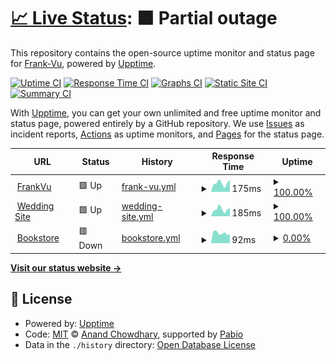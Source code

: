 # [📈 Live Status](https://Frank-Vu.github.io/frankvu-upptime): <!--live status--> **🟧 Partial outage**

This repository contains the open-source uptime monitor and status page for [Frank-Vu](https://Frank-Vu.github.io/frankvu-upptime), powered by [Upptime](https://github.com/upptime/upptime).

[![Uptime CI](https://github.com/Frank-Vu/frankvu-upptime/workflows/Uptime%20CI/badge.svg)](https://github.com/Frank-Vu/frankvu-upptime/actions?query=workflow%3A%22Uptime+CI%22)
[![Response Time CI](https://github.com/Frank-Vu/frankvu-upptime/workflows/Response%20Time%20CI/badge.svg)](https://github.com/Frank-Vu/frankvu-upptime/actions?query=workflow%3A%22Response+Time+CI%22)
[![Graphs CI](https://github.com/Frank-Vu/frankvu-upptime/workflows/Graphs%20CI/badge.svg)](https://github.com/Frank-Vu/frankvu-upptime/actions?query=workflow%3A%22Graphs+CI%22)
[![Static Site CI](https://github.com/Frank-Vu/frankvu-upptime/workflows/Static%20Site%20CI/badge.svg)](https://github.com/Frank-Vu/frankvu-upptime/actions?query=workflow%3A%22Static+Site+CI%22)
[![Summary CI](https://github.com/Frank-Vu/frankvu-upptime/workflows/Summary%20CI/badge.svg)](https://github.com/Frank-Vu/frankvu-upptime/actions?query=workflow%3A%22Summary+CI%22)

With [Upptime](https://upptime.js.org), you can get your own unlimited and free uptime monitor and status page, powered entirely by a GitHub repository. We use [Issues](https://github.com/Frank-Vu/frankvu-upptime/issues) as incident reports, [Actions](https://github.com/Frank-Vu/frankvu-upptime/actions) as uptime monitors, and [Pages](https://Frank-Vu.github.io/frankvu-upptime) for the status page.

<!--start: status pages-->
<!-- This summary is generated by Upptime (https://github.com/upptime/upptime) -->
<!-- Do not edit this manually, your changes will be overwritten -->
<!-- prettier-ignore -->
| URL | Status | History | Response Time | Uptime |
| --- | ------ | ------- | ------------- | ------ |
| <img alt="" src="https://www.frankvu.site/icons8-code.gif" height="13"> [FrankVu](https://frankvu-personal-site.onrender.com/) | 🟩 Up | [frank-vu.yml](https://github.com/Frank-Vu/frankvu-upptime/commits/HEAD/history/frank-vu.yml) | <details><summary><img alt="Response time graph" src="./graphs/frank-vu/response-time-week.png" height="20"> 175ms</summary><br><a href="https://upptime.frankvu.site/history/frank-vu"><img alt="Response time 249" src="https://img.shields.io/endpoint?url=https%3A%2F%2Fraw.githubusercontent.com%2FFrank-Vu%2Ffrankvu-upptime%2FHEAD%2Fapi%2Ffrank-vu%2Fresponse-time.json"></a><br><a href="https://upptime.frankvu.site/history/frank-vu"><img alt="24-hour response time 151" src="https://img.shields.io/endpoint?url=https%3A%2F%2Fraw.githubusercontent.com%2FFrank-Vu%2Ffrankvu-upptime%2FHEAD%2Fapi%2Ffrank-vu%2Fresponse-time-day.json"></a><br><a href="https://upptime.frankvu.site/history/frank-vu"><img alt="7-day response time 175" src="https://img.shields.io/endpoint?url=https%3A%2F%2Fraw.githubusercontent.com%2FFrank-Vu%2Ffrankvu-upptime%2FHEAD%2Fapi%2Ffrank-vu%2Fresponse-time-week.json"></a><br><a href="https://upptime.frankvu.site/history/frank-vu"><img alt="30-day response time 217" src="https://img.shields.io/endpoint?url=https%3A%2F%2Fraw.githubusercontent.com%2FFrank-Vu%2Ffrankvu-upptime%2FHEAD%2Fapi%2Ffrank-vu%2Fresponse-time-month.json"></a><br><a href="https://upptime.frankvu.site/history/frank-vu"><img alt="1-year response time 249" src="https://img.shields.io/endpoint?url=https%3A%2F%2Fraw.githubusercontent.com%2FFrank-Vu%2Ffrankvu-upptime%2FHEAD%2Fapi%2Ffrank-vu%2Fresponse-time-year.json"></a></details> | <details><summary><a href="https://upptime.frankvu.site/history/frank-vu">100.00%</a></summary><a href="https://upptime.frankvu.site/history/frank-vu"><img alt="All-time uptime 99.98%" src="https://img.shields.io/endpoint?url=https%3A%2F%2Fraw.githubusercontent.com%2FFrank-Vu%2Ffrankvu-upptime%2FHEAD%2Fapi%2Ffrank-vu%2Fuptime.json"></a><br><a href="https://upptime.frankvu.site/history/frank-vu"><img alt="24-hour uptime 100.00%" src="https://img.shields.io/endpoint?url=https%3A%2F%2Fraw.githubusercontent.com%2FFrank-Vu%2Ffrankvu-upptime%2FHEAD%2Fapi%2Ffrank-vu%2Fuptime-day.json"></a><br><a href="https://upptime.frankvu.site/history/frank-vu"><img alt="7-day uptime 100.00%" src="https://img.shields.io/endpoint?url=https%3A%2F%2Fraw.githubusercontent.com%2FFrank-Vu%2Ffrankvu-upptime%2FHEAD%2Fapi%2Ffrank-vu%2Fuptime-week.json"></a><br><a href="https://upptime.frankvu.site/history/frank-vu"><img alt="30-day uptime 100.00%" src="https://img.shields.io/endpoint?url=https%3A%2F%2Fraw.githubusercontent.com%2FFrank-Vu%2Ffrankvu-upptime%2FHEAD%2Fapi%2Ffrank-vu%2Fuptime-month.json"></a><br><a href="https://upptime.frankvu.site/history/frank-vu"><img alt="1-year uptime 99.98%" src="https://img.shields.io/endpoint?url=https%3A%2F%2Fraw.githubusercontent.com%2FFrank-Vu%2Ffrankvu-upptime%2FHEAD%2Fapi%2Ffrank-vu%2Fuptime-year.json"></a></details>
| <img alt="" src="https://icons.duckduckgo.com/ip3/wedding-website-lphg.onrender.com.ico" height="13"> [Wedding Site](https://wedding-website-lphg.onrender.com/) | 🟩 Up | [wedding-site.yml](https://github.com/Frank-Vu/frankvu-upptime/commits/HEAD/history/wedding-site.yml) | <details><summary><img alt="Response time graph" src="./graphs/wedding-site/response-time-week.png" height="20"> 185ms</summary><br><a href="https://upptime.frankvu.site/history/wedding-site"><img alt="Response time 233" src="https://img.shields.io/endpoint?url=https%3A%2F%2Fraw.githubusercontent.com%2FFrank-Vu%2Ffrankvu-upptime%2FHEAD%2Fapi%2Fwedding-site%2Fresponse-time.json"></a><br><a href="https://upptime.frankvu.site/history/wedding-site"><img alt="24-hour response time 101" src="https://img.shields.io/endpoint?url=https%3A%2F%2Fraw.githubusercontent.com%2FFrank-Vu%2Ffrankvu-upptime%2FHEAD%2Fapi%2Fwedding-site%2Fresponse-time-day.json"></a><br><a href="https://upptime.frankvu.site/history/wedding-site"><img alt="7-day response time 185" src="https://img.shields.io/endpoint?url=https%3A%2F%2Fraw.githubusercontent.com%2FFrank-Vu%2Ffrankvu-upptime%2FHEAD%2Fapi%2Fwedding-site%2Fresponse-time-week.json"></a><br><a href="https://upptime.frankvu.site/history/wedding-site"><img alt="30-day response time 218" src="https://img.shields.io/endpoint?url=https%3A%2F%2Fraw.githubusercontent.com%2FFrank-Vu%2Ffrankvu-upptime%2FHEAD%2Fapi%2Fwedding-site%2Fresponse-time-month.json"></a><br><a href="https://upptime.frankvu.site/history/wedding-site"><img alt="1-year response time 233" src="https://img.shields.io/endpoint?url=https%3A%2F%2Fraw.githubusercontent.com%2FFrank-Vu%2Ffrankvu-upptime%2FHEAD%2Fapi%2Fwedding-site%2Fresponse-time-year.json"></a></details> | <details><summary><a href="https://upptime.frankvu.site/history/wedding-site">100.00%</a></summary><a href="https://upptime.frankvu.site/history/wedding-site"><img alt="All-time uptime 99.98%" src="https://img.shields.io/endpoint?url=https%3A%2F%2Fraw.githubusercontent.com%2FFrank-Vu%2Ffrankvu-upptime%2FHEAD%2Fapi%2Fwedding-site%2Fuptime.json"></a><br><a href="https://upptime.frankvu.site/history/wedding-site"><img alt="24-hour uptime 100.00%" src="https://img.shields.io/endpoint?url=https%3A%2F%2Fraw.githubusercontent.com%2FFrank-Vu%2Ffrankvu-upptime%2FHEAD%2Fapi%2Fwedding-site%2Fuptime-day.json"></a><br><a href="https://upptime.frankvu.site/history/wedding-site"><img alt="7-day uptime 100.00%" src="https://img.shields.io/endpoint?url=https%3A%2F%2Fraw.githubusercontent.com%2FFrank-Vu%2Ffrankvu-upptime%2FHEAD%2Fapi%2Fwedding-site%2Fuptime-week.json"></a><br><a href="https://upptime.frankvu.site/history/wedding-site"><img alt="30-day uptime 100.00%" src="https://img.shields.io/endpoint?url=https%3A%2F%2Fraw.githubusercontent.com%2FFrank-Vu%2Ffrankvu-upptime%2FHEAD%2Fapi%2Fwedding-site%2Fuptime-month.json"></a><br><a href="https://upptime.frankvu.site/history/wedding-site"><img alt="1-year uptime 99.98%" src="https://img.shields.io/endpoint?url=https%3A%2F%2Fraw.githubusercontent.com%2FFrank-Vu%2Ffrankvu-upptime%2FHEAD%2Fapi%2Fwedding-site%2Fuptime-year.json"></a></details>
| <img alt="" src="https://icons.duckduckgo.com/ip3/bookstore.frankvu.site.ico" height="13"> [Bookstore](https://bookstore.frankvu.site/) | 🟥 Down | [bookstore.yml](https://github.com/Frank-Vu/frankvu-upptime/commits/HEAD/history/bookstore.yml) | <details><summary><img alt="Response time graph" src="./graphs/bookstore/response-time-week.png" height="20"> 92ms</summary><br><a href="https://upptime.frankvu.site/history/bookstore"><img alt="Response time 144" src="https://img.shields.io/endpoint?url=https%3A%2F%2Fraw.githubusercontent.com%2FFrank-Vu%2Ffrankvu-upptime%2FHEAD%2Fapi%2Fbookstore%2Fresponse-time.json"></a><br><a href="https://upptime.frankvu.site/history/bookstore"><img alt="24-hour response time 105" src="https://img.shields.io/endpoint?url=https%3A%2F%2Fraw.githubusercontent.com%2FFrank-Vu%2Ffrankvu-upptime%2FHEAD%2Fapi%2Fbookstore%2Fresponse-time-day.json"></a><br><a href="https://upptime.frankvu.site/history/bookstore"><img alt="7-day response time 92" src="https://img.shields.io/endpoint?url=https%3A%2F%2Fraw.githubusercontent.com%2FFrank-Vu%2Ffrankvu-upptime%2FHEAD%2Fapi%2Fbookstore%2Fresponse-time-week.json"></a><br><a href="https://upptime.frankvu.site/history/bookstore"><img alt="30-day response time 137" src="https://img.shields.io/endpoint?url=https%3A%2F%2Fraw.githubusercontent.com%2FFrank-Vu%2Ffrankvu-upptime%2FHEAD%2Fapi%2Fbookstore%2Fresponse-time-month.json"></a><br><a href="https://upptime.frankvu.site/history/bookstore"><img alt="1-year response time 144" src="https://img.shields.io/endpoint?url=https%3A%2F%2Fraw.githubusercontent.com%2FFrank-Vu%2Ffrankvu-upptime%2FHEAD%2Fapi%2Fbookstore%2Fresponse-time-year.json"></a></details> | <details><summary><a href="https://upptime.frankvu.site/history/bookstore">0.00%</a></summary><a href="https://upptime.frankvu.site/history/bookstore"><img alt="All-time uptime 47.19%" src="https://img.shields.io/endpoint?url=https%3A%2F%2Fraw.githubusercontent.com%2FFrank-Vu%2Ffrankvu-upptime%2FHEAD%2Fapi%2Fbookstore%2Fuptime.json"></a><br><a href="https://upptime.frankvu.site/history/bookstore"><img alt="24-hour uptime 0.00%" src="https://img.shields.io/endpoint?url=https%3A%2F%2Fraw.githubusercontent.com%2FFrank-Vu%2Ffrankvu-upptime%2FHEAD%2Fapi%2Fbookstore%2Fuptime-day.json"></a><br><a href="https://upptime.frankvu.site/history/bookstore"><img alt="7-day uptime 0.00%" src="https://img.shields.io/endpoint?url=https%3A%2F%2Fraw.githubusercontent.com%2FFrank-Vu%2Ffrankvu-upptime%2FHEAD%2Fapi%2Fbookstore%2Fuptime-week.json"></a><br><a href="https://upptime.frankvu.site/history/bookstore"><img alt="30-day uptime 0.00%" src="https://img.shields.io/endpoint?url=https%3A%2F%2Fraw.githubusercontent.com%2FFrank-Vu%2Ffrankvu-upptime%2FHEAD%2Fapi%2Fbookstore%2Fuptime-month.json"></a><br><a href="https://upptime.frankvu.site/history/bookstore"><img alt="1-year uptime 47.19%" src="https://img.shields.io/endpoint?url=https%3A%2F%2Fraw.githubusercontent.com%2FFrank-Vu%2Ffrankvu-upptime%2FHEAD%2Fapi%2Fbookstore%2Fuptime-year.json"></a></details>

<!--end: status pages-->

[**Visit our status website →**](https://Frank-Vu.github.io/frankvu-upptime)

## 📄 License

- Powered by: [Upptime](https://github.com/upptime/upptime)
- Code: [MIT](./LICENSE) © [Anand Chowdhary](https://anandchowdhary.com), supported by [Pabio](https://pabio.com)
- Data in the `./history` directory: [Open Database License](https://opendatacommons.org/licenses/odbl/1-0/)
